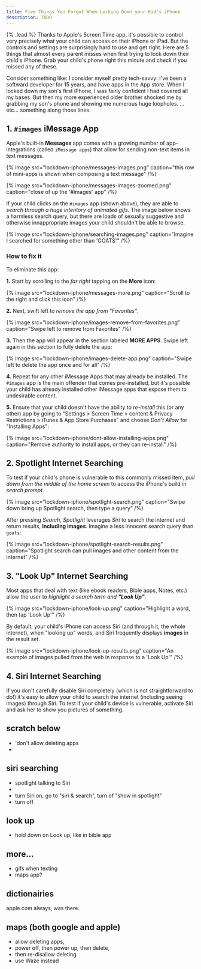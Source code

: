 ```yaml
---
title: Five Things You Forgot When Locking Down your Kid's iPhone
description: TODO
---
```


{% .lead %} Thanks to Apple's Screen Time app, it's possible to control very precisely
what your child can access on their iPhone or iPad. But the controls and settings are
surprisingly hard to use and get right. Here are 5 things that almost every parent misses
when first trying to lock down their child's iPhone. Grab your child's phone right this
minute and check if you missed any of these.

Consider something like: I consider myself pretty tech-savvy: I've been a softward
developer for 15 years, and have apps in the App store. When I locked down my son's first
iPhone, I was fairly confident I had covered all my bases. But then my more experienced
older brother shocked me by grabbing my son's phone and showing me numerous huge
loopholes. ... etc... something along those lines.

## 1. `#images` iMessage App

Apple's built-in **Messages** app comes with a growing number of app-integrations (called
`iMessage apps`) that allow for sending non-text items in text messages.

{% image src="lockdown-iphone/messages-images.png" caption="this row of mini-apps is shown when composing a text message" /%}

{% image src="lockdown-iphone/messages-images-zoomed.png" caption="close of up the '#images' app" /%}

If your child clicks on the `#images` app (shown above), they are able to _search through
a huge intentory of animated gifs_. The image below shows a harmless search query, but
there are loads of sexually suggestive and otherwise innappropriate images your child
shouldn't be able to browse.

{% image src="lockdown-iphone/searching-images.png" caption="Imagine I searched for something other than 'GOATS'" /%}

### How to fix it

To eliminate this app:

**1.** Start by scrolling to the _far right_ tapping on the **More** icon:

{% image src="lockdown-iphone/messages-more.png" caption="Scroll to the right and click this icon" /%}

**2.** Next, swift left to _remove the app from "Favorites"_.

{% image src="lockdown-iphone/images-remove-from-favorites.png" caption="Swipe left to remove from Favorites" /%}

**3.** Then the app will appear in the section labeled **MORE APPS**. Swipe left again in
this section to fully delete the app:

{% image src="lockdown-iphone/images-delete-app.png" caption="Swipe left to delete the app once and for all" /%}

**4.** Repeat for any other iMessage Apps that may already be installed. The `#images` app
is the main offender that comes pre-installed, but it's possible your child has already
installed other iMessage apps that expose them to undesirable content.

**5.** Ensure that your child doesn't have the ability to _re-install_ this (or any other)
app by going to "Settings > Screen Time > content & Privacy Restrictions > iTunes & App
Store Purchases" and choose _Don't Allow_ for "Installing Apps":

{% image src="lockdown-iphone/dont-allow-installing-apps.png" caption="Remove authority to install apps, or they can re-install" /%}

## 2. Spotlight Internet Searching

To test if your child's phone is vulnerable to this commonly missed item, _pull down from
the middle of the home screen_ to access the iPhone's build in _search prompt_.

{% image src="lockdown-iphone/spotlight-search.png" caption="Swipe down bring up Spotlight search, then type a query" /%}

After pressing _Search_, _Spotlight_ leverages _Siri_ to search the internet and return
results, **including images**. Imagine a less innocent search query than `goats`:

{% image src="lockdown-iphone/spotlight-search-results.png" caption="Spotlight search can pull images and other content from the internet" /%}

## 3. "Look Up" Internet Searching

Most apps that deal with text (like ebook readers, Bible apps, Notes, etc.) allow the user
to _highlight a search term and **"Look Up"**_.

{% image src="lockdown-iphone/look-up.png" caption="Highlight a word, then tap 'Look Up'" /%}

By default, your child's iPhone can access Siri (and through it, the whole internet), when
"looking up" words, and Siri frequently displays **images** in the result set.

{% image src="lockdown-iphone/look-up-results.png" caption="An example of images pulled from the web in response to a 'Look Up'" /%}

## 4. Siri Internet Searching

If you don't carefully disable Siri completely (which is not straightforward to do!) it's
easy to allow your child to search the internet (including seeing images) through Siri. To
test if your child's device is vulnerable, activate Siri and ask her to show you pictures
of something.

## scratch below

- 'don't allow deleting apps
-

## siri searching

- spotlight talking to Siri
-
- turn Siri on, go to "siri & search", turn of "show in spotlight"
- turn off

## look up

- hold down on Look up, like in bible app

## more...

- gifs when texting
- maps app?

## dictionairies

apple.com always, was there.

## maps (both google and apple)

- allow deleting apps,
- power off, then power up, then delete,
- then re-disallow deleting
- use Waze instead
